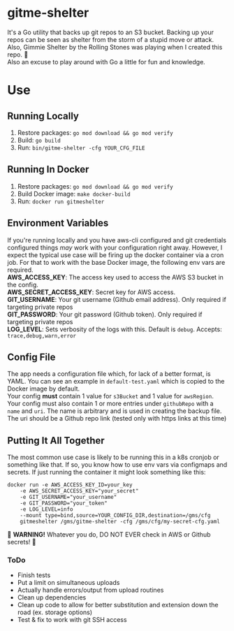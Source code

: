 # gitme-shelter
It's a Go utility that backs up git repos to an S3 bucket. Backing up your repos can be seen as shelter from the storm of a stupid move or attack. Also, Gimmie Shelter by the Rolling Stones was playing when I created this repo. 🤷  
Also an excuse to play around with Go a little for fun and knowledge.

# Use
## Running Locally
1. Restore packages: `go mod download && go mod verify`
2. Build: `go build`
3. Run: `bin/gitme-shelter -cfg YOUR_CFG_FILE`

## Running In Docker
1. Restore packages: `go mod download && go mod verify`
2. Build Docker image: `make docker-build`
3. Run: `docker run gitmeshelter`

## Environment Variables
If you're running locally and you have aws-cli configured and git credentials configured things _may_ work with your configuration right away. However, I expect the typical use case will be firing up the docker container via a cron job. For that to work with the base Docker image, the following env vars are required.  
**AWS_ACCESS_KEY**: The access key used to access the AWS S3 bucket in the config.  
**AWS_SECRET_ACCESS_KEY**: Secret key for AWS access.  
**GIT_USERNAME**: Your git username (Github email address). Only required if targeting private repos  
**GIT_PASSWORD**: Your git password (Github token). Only required if targeting private repos  
**LOG_LEVEL**: Sets verbosity of the logs with this. Default is `debug`. Accepts: `trace,debug,warn,error`

## Config File
The app needs a configuration file which, for lack of a better format, is YAML. You can see an example in `default-test.yaml` which is copied to the Docker image by default.  
Your config **must** contain 1 value for `s3Bucket` and 1 value for `awsRegion`.  
Your config must also contain 1 or more entries under `githubRepo` with a `name` and `uri`. The name is arbitrary and is used in creating the backup file. The uri should be a Github repo link (tested only with https links at this time)

## Putting It All Together
The most common use case is likely to be running this in a k8s cronjob or something like that. If so, you know how to use env vars via configmaps and secrets. If just running the container it might look something like this:
```
docker run -e AWS_ACCESS_KEY_ID=your_key 
    -e AWS_SECRET_ACCESS_KEY="your_secret" 
    -e GIT_USERNAME="your_username" 
    -e GIT_PASSWORD="your_token" 
    -e LOG_LEVEL=info 
    --mount type=bind,source=YOUR_CONFIG_DIR,destination=/gms/cfg 
    gitmeshelter /gms/gitme-shelter -cfg /gms/cfg/my-secret-cfg.yaml
```

🚨 **WARNING!** Whatever you do, DO NOT EVER check in AWS or Github secrets! 🚨

### ToDo
- Finish tests
- Put a limit on simultaneous uploads
- Actually handle errors/output from upload routines
- Clean up dependencies
- Clean up code to allow for better substitution and extension down the road (ex. storage options)
- Test & fix to work with git SSH access